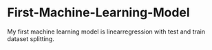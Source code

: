 # First-Machine-Learning-Model
My first machine learning model is linearregression with test and train dataset splitting. 
